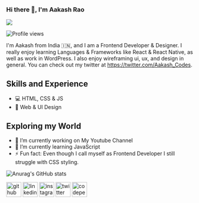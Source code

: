 ### Hi there 👋, I'm Aakash Rao
![](https://pbs.twimg.com/profile_banners/1451743877912678401/1636432396/600x200)

![Profile views](https://gpvc.arturio.dev/AakashRao-dev)  

I'm Aakash from India 🇮🇳, and I am a Frontend Developer & Designer. I really enjoy learning Languages & Frameworks like React & React Native, as well as work in WordPress. I also enjoy wireframing ui, ux, and design in general. You can check out my twitter at https://twitter.com/Aakash_Codes.

## Skills and Experience
* 💻 HTML, CSS & JS
* 🎨 Web & UI Design

## Exploring my World
- 🔭 I’m currently working on My Youtube Channel 
- 🌱 I’m currently learning JavaScript 
- ⚡ Fun fact: Even though I call myself as Frontend Developer I still struggle with CSS styling. 

![Anurag's GitHub stats](https://github-readme-stats.vercel.app/api?username=AakashRao-dev&theme=buefy&show_icons=true)



[<img src='https://cdn.jsdelivr.net/npm/simple-icons@3.0.1/icons/github.svg' alt='github' height='40'>](https://github.com/AakashRao-dev)  [<img src='https://cdn.jsdelivr.net/npm/simple-icons@3.0.1/icons/linkedin.svg' alt='linkedin' height='40'>](https://www.linkedin.com/in/aakashrao-dev/)  [<img src='https://cdn.jsdelivr.net/npm/simple-icons@3.0.1/icons/instagram.svg' alt='instagram' height='40'>](https://www.instagram.com/aakash_codes/)  [<img src='https://cdn.jsdelivr.net/npm/simple-icons@3.0.1/icons/twitter.svg' alt='twitter' height='40'>](https://twitter.com/aakash_codes)  [<img src='https://cdn.jsdelivr.net/npm/simple-icons@3.0.1/icons/codepen.svg' alt='codepen' height='40'>](https://codepen.io/aakash_codes)  
 


